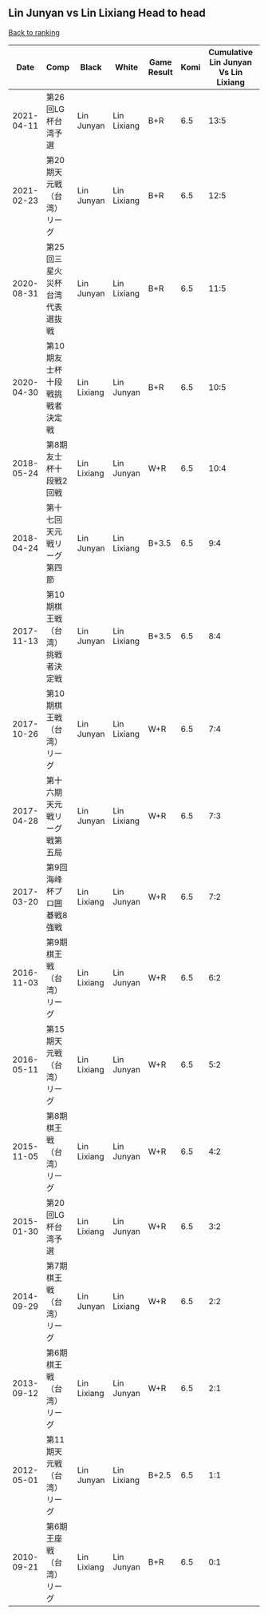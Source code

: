 ## Lin Junyan vs Lin Lixiang Head to head

[Back to ranking](../../index.md)




| **Date** | **Comp** | **Black** | **White** | **Game Result** | **Komi** | **Cumulative Lin Junyan Vs Lin Lixiang** | **Lin Junyan Streak** | **Lin Lixiang Streak** | 
| --- | --- | --- | --- | --- | --- | --- | --- | --- |
| 2021-04-11 | 第26回LG杯台湾予選 | Lin Junyan | Lin Lixiang | B+R | 6.5 | 13:5 | 3 | 0 | 
| 2021-02-23 | 第20期天元戦（台湾）リーグ | Lin Junyan | Lin Lixiang | B+R | 6.5 | 12:5 | 2 | 0 | 
| 2020-08-31 | 第25回三星火災杯台湾代表選抜戦 | Lin Junyan | Lin Lixiang | B+R | 6.5 | 11:5 | 1 | 0 | 
| 2020-04-30 | 第10期友士杯十段戦挑戦者決定戦  | Lin Lixiang | Lin Junyan | B+R | 6.5 | 10:5 | 0 | 1 | 
| 2018-05-24 | 第8期友士杯十段戦2回戦 | Lin Lixiang | Lin Junyan | W+R | 6.5 | 10:4 | 3 | 0 | 
| 2018-04-24 | 第十七回天元戦リーグ第四節 | Lin Junyan | Lin Lixiang | B+3.5 | 6.5 | 9:4 | 2 | 0 | 
| 2017-11-13 | 第10期棋王戦（台湾）挑戦者決定戦 | Lin Junyan | Lin Lixiang | B+3.5 | 6.5 | 8:4 | 1 | 0 | 
| 2017-10-26 | 第10期棋王戦（台湾）リーグ | Lin Junyan | Lin Lixiang | W+R | 6.5 | 7:4 | 0 | 2 | 
| 2017-04-28 | 第十六期天元戦リーグ戦第五局 | Lin Junyan | Lin Lixiang | W+R | 6.5 | 7:3 | 0 | 1 | 
| 2017-03-20 | 第9回海峰杯プロ囲碁戦8強戦 | Lin Lixiang | Lin Junyan | W+R | 6.5 | 7:2 | 5 | 0 | 
| 2016-11-03 | 第9期棋王戦（台湾）リーグ | Lin Lixiang | Lin Junyan | W+R | 6.5 | 6:2 | 4 | 0 | 
| 2016-05-11 | 第15期天元戦（台湾）リーグ | Lin Lixiang | Lin Junyan | W+R | 6.5 | 5:2 | 3 | 0 | 
| 2015-11-05 | 第8期棋王戦（台湾）リーグ | Lin Lixiang | Lin Junyan | W+R | 6.5 | 4:2 | 2 | 0 | 
| 2015-01-30 | 第20回LG杯台湾予選 | Lin Lixiang | Lin Junyan | W+R | 6.5 | 3:2 | 1 | 0 | 
| 2014-09-29 | 第7期棋王戦（台湾）リーグ | Lin Junyan | Lin Lixiang | W+R | 6.5 | 2:2 | 0 | 1 | 
| 2013-09-12 | 第6期棋王戦（台湾）リーグ | Lin Lixiang | Lin Junyan | W+R | 6.5 | 2:1 | 2 | 0 | 
| 2012-05-01 | 第11期天元戦（台湾）リーグ | Lin Junyan | Lin Lixiang | B+2.5 | 6.5 | 1:1 | 1 | 0 | 
| 2010-09-21 | 第6期王座戦（台湾）リーグ | Lin Lixiang | Lin Junyan | B+R | 6.5 | 0:1 | 0 | 1 |




